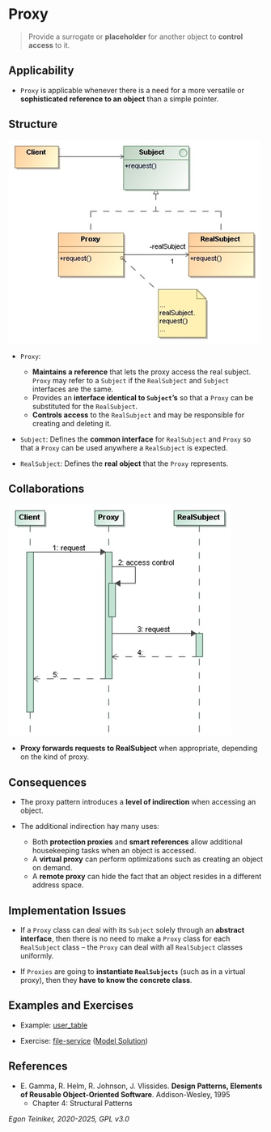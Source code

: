 # Proxy

> Provide a surrogate or **placeholder** for another object 
> to **control access** to it.


## Applicability

* `Proxy` is applicable whenever there is a need for a more versatile or 
    **sophisticated reference to an object** than a simple pointer.
 

## Structure

![Class Diagram](figures/ClassDiagram-Proxy.jpg)

* `Proxy`: 
    * **Maintains a reference** that lets the proxy access the real subject. 
    `Proxy` may refer to a `Subject` if the `RealSubject` and `Subject` 
    interfaces are the same.
    * Provides an **interface identical to `Subject`’s** so that a `Proxy`
    can be substituted for the `RealSubject`.
    * **Controls access** to the `RealSubject` and may be responsible for 
    creating and deleting it.

* `Subject`: Defines the **common interface** for `RealSubject` and `Proxy` 
    so that a `Proxy` can be used anywhere a `RealSubject` is expected.

* `RealSubject`: Defines the **real object** that the `Proxy` represents.


## Collaborations

![Sequence Diagram](figures/SequenceDiagram-Proxy.jpg)

* **Proxy forwards requests to RealSubject** when appropriate, depending 
    on the kind of proxy.
 

## Consequences

* The proxy pattern introduces a **level of indirection** when accessing 
    an object.

* The additional indirection hay many uses:
    * Both **protection proxies** and **smart references** allow additional
        housekeeping tasks when an object is accessed.
    * A **virtual proxy** can perform optimizations such as creating 
        an object on demand.
    * A **remote proxy** can hide the fact that an object resides in 
        a different address space.


## Implementation Issues

* If a `Proxy` class can deal with its `Subject` solely through an **abstract
    interface**, then there is no need to make a `Proxy` class for each 
    `RealSubject` class – the `Proxy` can deal with all `RealSubject` 
    classes uniformly.

* If `Proxies` are going to **instantiate `RealSubjects`** (such as in a virtual 
    proxy), then they **have to know the concrete class**.
 
## Examples and Exercises

* Example: [user_table](user_table/)

* Exercise: [file-service](file-service-exercise/) ([Model Solution](file-service/))

## References 

* E. Gamma, R. Helm, R. Johnson, J. Vlissides. **Design Patterns, Elements of Reusable Object-Oriented Software**. Addison-Wesley, 1995
    * Chapter 4: Structural Patterns

*Egon Teiniker, 2020-2025, GPL v3.0*

